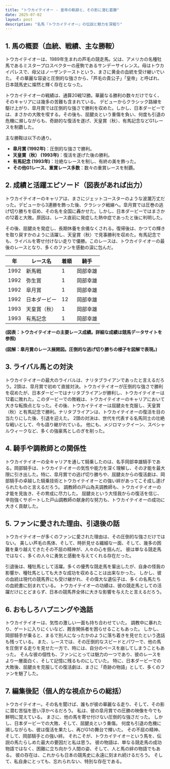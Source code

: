 ```yaml
---
title: "トウカイテイオー - 皇帝の軌跡と、その影に潜む葛藤"
date: 2025-07-02
layout: post
description: "名馬『トウカイテイオー』の伝説と魅力を深堀り"
---
```


## 1. 馬の概要（血統、戦績、主な勝鞍）

トウカイテイオーは、1989年生まれの芦毛の競走馬。父は、アメリカの名種牡馬であるミスタープロスペクターの産駒であるサンデーサイレンス。母はトウカイパレスで、母父はノーザンテーストという、まさに黄金の血統を受け継いでいた。  その華麗な容姿と圧倒的な強さから、「芦毛の貴公子」「皇帝」と呼ばれ、日本競馬史に燦然と輝く存在となった。

トウカイテイオーの戦績は、通算20戦12勝。華麗なる勝利の数々だけでなく、そのキャリアには幾多の苦難も含まれている。  デビューからクラシック路線を駆け上がり、皐月賞では圧倒的な強さで勝利を収めた。しかし、日本ダービーでは、まさかの大敗を喫する。その後も、屈腱炎という重傷を負い、何度も引退の危機に瀕しながらも、奇跡的な復活を遂げ、天皇賞（秋）、有馬記念などG1レースを制覇した。

主な勝鞍は以下の通り。

* **皐月賞 (1992年)**：圧倒的な強さで勝利。
* **天皇賞（秋） (1993年)**：復活を遂げた後の勝利。
* **有馬記念 (1993年)**：壮絶なレースを制し、有終の美を飾った。
* **その他G1レース、重賞レース多数**：数々の重賞レースを制覇。


## 2. 成績と活躍エピソード（図表があれば出力）

トウカイテイオーのキャリアは、まさにジェットコースターのような波瀾万丈だった。デビューから3連勝を飾った後、クラシック戦線へ。皐月賞では圧巻の逃げ切り勝ちを収め、その名を全国に轟かせた。しかし、日本ダービーではまさかの12着と大敗。原因は、レース直前に発症した熱中症であったと後に判明した。

その後、屈腱炎を発症し、長期休養を余儀なくされる。復帰後は、かつての輝きを取り戻すかのように活躍し、天皇賞（秋）で見事勝利を収めた。有馬記念でも、ライバルを寄せ付けない走りで優勝。このレースは、トウカイテイオーの最後のレースとなり、多くのファンを感動の涙に包んだ。

| 年 | レース名          | 着順 | 騎手       |
|---|-----------------|-----|-------------|
| 1992 | 新馬戦            | 1   |  岡部幸雄     |
| 1992 | 弥生賞            | 1   |  岡部幸雄     |
| 1992 | 皐月賞            | 1   |  岡部幸雄     |
| 1992 | 日本ダービー        | 12  |  岡部幸雄     |
| 1993 | 天皇賞（秋）      | 1   |  岡部幸雄     |
| 1993 | 有馬記念          | 1   |  岡部幸雄     |


**(図表：トウカイテイオーの主要レース成績。詳細な成績は競馬データサイトを参照)**

**(図解：皐月賞のレース展開図。圧倒的な逃げ切り勝ちの様子を図解で表現。)**


## 3. ライバル馬との対決

トウカイテイオーの最大のライバルは、ナリタブライアンであったと言えるだろう。2頭は、皐月賞で初めて直接対決。トウカイテイオーが圧倒的な強さで勝利を収めたが、日本ダービーではナリタブライアンが勝利し、トウカイテイオーは12着に敗れた。このダービーでの敗戦は、トウカイテイオーのキャリアにおいて大きな転換点となった。その後、トウカイテイオーは屈腱炎を克服し、天皇賞（秋）と有馬記念で勝利。ナリタブライアンは、トウカイテイオーの復活を目の当たりにした後、引退を迎えた。  2頭の対決は、世代を代表する名馬同士の壮絶な戦いとして、今も語り継がれている。  他にも、メジロマックイーン、スペシャルウィークなど、多くの強豪馬としのぎを削った。


## 4. 騎手や調教師との関係性

トウカイテイオーの全キャリアを通して騎乗したのは、名手岡部幸雄騎手である。岡部騎手は、トウカイテイオーの気性や能力を深く理解し、その才能を最大限に引き出した。特に、皐月賞での逃げ切り勝ちや、屈腱炎からの復活劇は、岡部騎手の卓越した騎乗技術とトウカイテイオーとの強い絆があってこそ成し遂げられたものと言えるだろう。  調教師の戸山為夫調教師も、トウカイテイオーの才能を見抜き、その育成に尽力した。  屈腱炎という大怪我からの復活を信じ、辛抱強くサポートした戸山調教師の献身的な努力も、トウカイテイオーの成功に大きく貢献した。


## 5. ファンに愛された理由、引退後の話

トウカイテイオーが多くのファンに愛された理由は、その圧倒的な強さだけではない。  美しい芦毛の馬体、そして、時折見せる繊細な一面、そして、幾多の困難を乗り越えてきたその不屈の精神が、人々の心を掴んだ。  彼は単なる競走馬ではなく、多くの人々に勇気と感動を与えてくれる存在だった。

引退後は、種牡馬として活躍。多くの優秀な競走馬を輩出したが、自身の怪我の影響か、種牡馬としても大きな成功を収めることは出来なかった。  しかし、彼の血統は現代の競馬界にも受け継がれ、その偉大な遺伝子は、多くの名馬たちの血統書に刻まれている。  トウカイテイオーの功績は、彼の競走馬としての活躍だけにとどまらず、日本の競馬界全体に大きな影響を与えたと言えるだろう。


## 6. おもしろハプニングや逸話

トウカイテイオーは、気性の激しい一面も持ち合わせていた。  調教中に暴れたり、ゲートに入りにくいなど、厩舎関係者を困らせることもあった。  しかし、岡部騎手が乗ると、まるで別人になったかのように落ち着きを見せたという逸話も残っている。  また、レースでは、その圧倒的なスピードとパワーで、他の馬を圧倒する走りを見せた一方で、時には、自分のペースを崩してしまうこともあった。  そんな彼の個性も、ファンにとっては魅力の一つであり、彼のレースをより一層面白く、そして記憶に残るものにしていた。  特に、日本ダービーでの大敗後、屈腱炎を克服しての復活劇は、まさに「奇跡の物語」として、多くのファンを魅了した。


## 7. 編集後記（個人的な視点からの総括）

トウカイテイオー。その名を聞けば、誰もが彼の華麗なる走り、そして、その影に潜む苦悩を思い浮かべるだろう。  私は、彼の皐月賞での圧勝の映像を今でも鮮明に覚えている。  まさに、他の馬を寄せ付けない圧倒的な強さだった。  しかし、日本ダービーでの大敗、そして、屈腱炎という重傷。  何度も引退の危機に瀕しながらも、彼は復活を果たし、再びG1の舞台で輝いた。  その不屈の精神、そして、岡部騎手との強い絆。  それこそが、トウカイテイオーという馬を、伝説の馬たらしめた最大の要因だと私は思う。  彼の物語は、単なる競走馬の成功物語ではなく、困難に立ち向かう人間の姿、そして、人と馬の絆の物語でもある。  彼の存在は、これからも日本の競馬史に永遠に刻まれ続けるだろう。  そして、私自身にとっても、忘れられない、特別な存在である。
